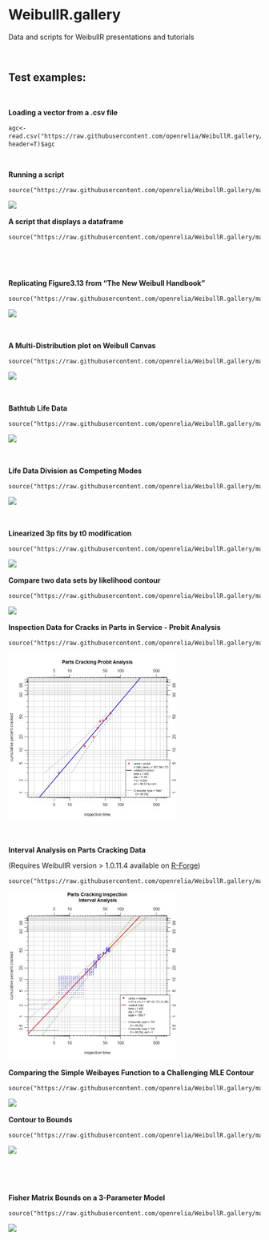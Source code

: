 WeibullR.gallery
================

Data and scripts for WeibullR presentations and tutorials

 

Test examples:
--------------

 

**Loading a vector from a .csv file**

~~~~~~~~~~~~~~~~~~~~~~~~~~~~~~~~~~~~~~~~~~~~~~~~~~~~~~~~~~~~~~~~~~~~~~~~~~~~~~~~
agc<-read.csv("https://raw.githubusercontent.com/openrelia/WeibullR.gallery/master/data/acid_gas_compressor.csv", header=T)$agc
~~~~~~~~~~~~~~~~~~~~~~~~~~~~~~~~~~~~~~~~~~~~~~~~~~~~~~~~~~~~~~~~~~~~~~~~~~~~~~~~

 

**Running a script**

~~~~~~~~~~~~~~~~~~~~~~~~~~~~~~~~~~~~~~~~~~~~~~~~~~~~~~~~~~~~~~~~~~~~~~~~~~~~~~~~
source("https://raw.githubusercontent.com/openrelia/WeibullR.gallery/master/scripts/contour_challenge.r")
~~~~~~~~~~~~~~~~~~~~~~~~~~~~~~~~~~~~~~~~~~~~~~~~~~~~~~~~~~~~~~~~~~~~~~~~~~~~~~~~

![](https://raw.githubusercontent.com/openrelia/WeibullR.gallery/master/images/contour_challenge.jpg)

**A script that displays a dataframe**

~~~~~~~~~~~~~~~~~~~~~~~~~~~~~~~~~~~~~~~~~~~~~~~~~~~~~~~~~~~~~~~~~~~~~~~~~~~~~~~~
source("https://raw.githubusercontent.com/openrelia/WeibullR.gallery/master/scripts/manipulate_contour_challenge.r")
~~~~~~~~~~~~~~~~~~~~~~~~~~~~~~~~~~~~~~~~~~~~~~~~~~~~~~~~~~~~~~~~~~~~~~~~~~~~~~~~

 

 

**Replicating Figure3.13 from “The New Weibull Handbook”**

~~~~~~~~~~~~~~~~~~~~~~~~~~~~~~~~~~~~~~~~~~~~~~~~~~~~~~~~~~~~~~~~~~~~~~~~~~~~~~~~
source("https://raw.githubusercontent.com/openrelia/WeibullR.gallery/master/scripts/Fig3.13ln.r")
~~~~~~~~~~~~~~~~~~~~~~~~~~~~~~~~~~~~~~~~~~~~~~~~~~~~~~~~~~~~~~~~~~~~~~~~~~~~~~~~

![](https://raw.githubusercontent.com/openrelia/WeibullR.gallery/master/images/Figure3.13.jpg)

 

**A Multi-Distribution plot on Weibull Canvas**

~~~~~~~~~~~~~~~~~~~~~~~~~~~~~~~~~~~~~~~~~~~~~~~~~~~~~~~~~~~~~~~~~~~~~~~~~~~~~~~~
source("https://raw.githubusercontent.com/openrelia/WeibullR.gallery/master/scripts/Fig3.13multi.r")
~~~~~~~~~~~~~~~~~~~~~~~~~~~~~~~~~~~~~~~~~~~~~~~~~~~~~~~~~~~~~~~~~~~~~~~~~~~~~~~~

![](https://raw.githubusercontent.com/openrelia/WeibullR.gallery/master/images/Figure3.13multi.jpg)

 

**Bathtub Life Data**

~~~~~~~~~~~~~~~~~~~~~~~~~~~~~~~~~~~~~~~~~~~~~~~~~~~~~~~~~~~~~~~~~~~~~~~~~~~~~~~~
source("https://raw.githubusercontent.com/openrelia/WeibullR.gallery/master/scripts/bathtub_life.r")
~~~~~~~~~~~~~~~~~~~~~~~~~~~~~~~~~~~~~~~~~~~~~~~~~~~~~~~~~~~~~~~~~~~~~~~~~~~~~~~~

![](https://raw.githubusercontent.com/openrelia/WeibullR.gallery/master/images/bathtub_life.jpg)

 

**Life Data Division as Competing Modes**

~~~~~~~~~~~~~~~~~~~~~~~~~~~~~~~~~~~~~~~~~~~~~~~~~~~~~~~~~~~~~~~~~~~~~~~~~~~~~~~~
source("https://raw.githubusercontent.com/openrelia/WeibullR.gallery/master/scripts/competing_modes.r")
~~~~~~~~~~~~~~~~~~~~~~~~~~~~~~~~~~~~~~~~~~~~~~~~~~~~~~~~~~~~~~~~~~~~~~~~~~~~~~~~

![](https://raw.githubusercontent.com/openrelia/WeibullR.gallery/master/images/competing_modes.jpg)

 

**Linearized 3p fits by t0 modification**

~~~~~~~~~~~~~~~~~~~~~~~~~~~~~~~~~~~~~~~~~~~~~~~~~~~~~~~~~~~~~~~~~~~~~~~~~~~~~~~~
source("https://raw.githubusercontent.com/openrelia/WeibullR.gallery/master/scripts/linearized3p.r")
~~~~~~~~~~~~~~~~~~~~~~~~~~~~~~~~~~~~~~~~~~~~~~~~~~~~~~~~~~~~~~~~~~~~~~~~~~~~~~~~

![](https://raw.githubusercontent.com/openrelia/WeibullR.gallery/master/images/linearized3p.jpg)

**Compare two data sets by likelihood contour**

~~~~~~~~~~~~~~~~~~~~~~~~~~~~~~~~~~~~~~~~~~~~~~~~~~~~~~~~~~~~~~~~~~~~~~~~~~~~~~~~
source("https://raw.githubusercontent.com/openrelia/WeibullR.gallery/master/scripts/compare_6mp.r")
~~~~~~~~~~~~~~~~~~~~~~~~~~~~~~~~~~~~~~~~~~~~~~~~~~~~~~~~~~~~~~~~~~~~~~~~~~~~~~~~

![](https://raw.githubusercontent.com/openrelia/WeibullR.gallery/master/images/compare_6mp.jpg)

**Inspection Data for Cracks in Parts in Service - Probit Analysis**

~~~~~~~~~~~~~~~~~~~~~~~~~~~~~~~~~~~~~~~~~~~~~~~~~~~~~~~~~~~~~~~~~~~~~~~~~~~~~~~~
source("https://raw.githubusercontent.com/openrelia/WeibullR.gallery/master/scripts/probit_1.r")
~~~~~~~~~~~~~~~~~~~~~~~~~~~~~~~~~~~~~~~~~~~~~~~~~~~~~~~~~~~~~~~~~~~~~~~~~~~~~~~~

![](images/parts_cracking_probit.jpg)

 

**Interval Analysis on Parts Cracking Data**

(Requires WeibullR version \> 1.0.11.4 available on
[R-Forge](https://r-forge.r-project.org/R/?group_id=2252))

~~~~~~~~~~~~~~~~~~~~~~~~~~~~~~~~~~~~~~~~~~~~~~~~~~~~~~~~~~~~~~~~~~~~~~~~~~~~~~~~
source("https://raw.githubusercontent.com/openrelia/WeibullR.gallery/master/scripts/inspection_intervals.r")
~~~~~~~~~~~~~~~~~~~~~~~~~~~~~~~~~~~~~~~~~~~~~~~~~~~~~~~~~~~~~~~~~~~~~~~~~~~~~~~~

![](images/parts_cracking_interval.jpg)

**Comparing the Simple Weibayes Function to a Challenging MLE Contour**

~~~~~~~~~~~~~~~~~~~~~~~~~~~~~~~~~~~~~~~~~~~~~~~~~~~~~~~~~~~~~~~~~~~~~~~~~~~~~~~~
source("https://raw.githubusercontent.com/openrelia/WeibullR.gallery/master/scripts/weibayes_study.r")
~~~~~~~~~~~~~~~~~~~~~~~~~~~~~~~~~~~~~~~~~~~~~~~~~~~~~~~~~~~~~~~~~~~~~~~~~~~~~~~~

![](https://raw.githubusercontent.com/openrelia/WeibullR.gallery/master/images/weibayes_study.jpg)

**Contour to Bounds**

~~~~~~~~~~~~~~~~~~~~~~~~~~~~~~~~~~~~~~~~~~~~~~~~~~~~~~~~~~~~~~~~~~~~~~~~~~~~~~~~
source("https://raw.githubusercontent.com/openrelia/WeibullR.gallery/master/scripts/contour2bounds.r")
~~~~~~~~~~~~~~~~~~~~~~~~~~~~~~~~~~~~~~~~~~~~~~~~~~~~~~~~~~~~~~~~~~~~~~~~~~~~~~~~

![](https://raw.githubusercontent.com/openrelia/WeibullR.gallery/master/images/contour2bounds.jpg)

 

 

**Fisher Matrix Bounds on a 3-Parameter Model**

~~~~~~~~~~~~~~~~~~~~~~~~~~~~~~~~~~~~~~~~~~~~~~~~~~~~~~~~~~~~~~~~~~~~~~~~~~~~~~~~
source("https://raw.githubusercontent.com/openrelia/WeibullR.gallery/master/scripts/three_parameter_FM.r")
~~~~~~~~~~~~~~~~~~~~~~~~~~~~~~~~~~~~~~~~~~~~~~~~~~~~~~~~~~~~~~~~~~~~~~~~~~~~~~~~

![](https://raw.githubusercontent.com/openrelia/WeibullR.gallery/master/images/FM3p.jpg)
